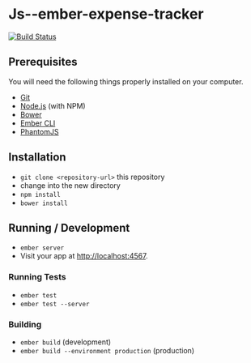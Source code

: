 # Js--ember-expense-tracker
[![Build Status](https://travis-ci.org/vvscode/js--ember-expense-tracker.svg?branch=master)](https://travis-ci.org/vvscode/js--ember-expense-tracker)
## Prerequisites

You will need the following things properly installed on your computer.

* [Git](http://git-scm.com/)
* [Node.js](http://nodejs.org/) (with NPM)
* [Bower](http://bower.io/)
* [Ember CLI](http://ember-cli.com/)
* [PhantomJS](http://phantomjs.org/)

## Installation

* `git clone <repository-url>` this repository
* change into the new directory
* `npm install`
* `bower install`

## Running / Development

* `ember server`
* Visit your app at [http://localhost:4567](http://localhost:4567).

### Running Tests

* `ember test`
* `ember test --server`

### Building

* `ember build` (development)
* `ember build --environment production` (production)
